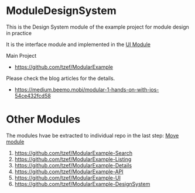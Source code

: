 # ModuleDesignSystem

This is the Design System module of the example project for module design in practice

It is the interface module and implemented in the [UI Module](https://github.com/tzef/ModularExample-UI)

Main Project
- https://github.com/tzef/ModularExample

Please check the blog articles for the details.
- https://medium.beemo.mobi/modular-1-hands-on-with-ios-54ce432fcd58

# Other Modules
The modules hvae be extracted to individual repo in the last step: [Move module](https://medium.beemo.mobi/modular-8-move-module-b84e0fef4d9)
1. https://github.com/tzef/ModularExample-Search
2. https://github.com/tzef/ModularExample-Listing
3. https://github.com/tzef/ModularExample-Details
4. https://github.com/tzef/ModularExample-API
5. https://github.com/tzef/ModularExample-UI
6. https://github.com/tzef/ModularExample-DesignSystem

